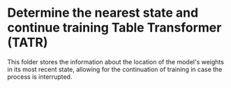 # Determine the nearest state and continue training Table Transformer (TATR)
This folder stores the information about the location of the model's weights in its most recent state, allowing for the continuation of training in case the process is interrupted.